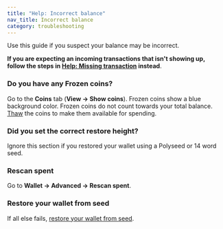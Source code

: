```yaml
---
title: "Help: Incorrect balance"
nav_title: Incorrect balance
category: troubleshooting
---
```


Use this guide if you suspect your balance may be incorrect.

**If you are expecting an incoming transactions that isn't showing up, follow the steps in [Help: Missing transaction](missing-tx) instead**.

### Do you have any Frozen coins?

Go to the **Coins** tab (**View → Show coins**). Frozen coins show a blue background color. Frozen coins do not count towards your total balance. [Thaw](freeze-thaw-outputs) the coins to make them available for spending.

### Did you set the correct restore height?

Ignore this section if you restored your wallet using a Polyseed or 14 word seed.

### Rescan spent

Go to **Wallet → Advanced → Rescan spent**.

### Restore your wallet from seed

If all else fails, [restore your wallet from seed](restore-from-seed).
